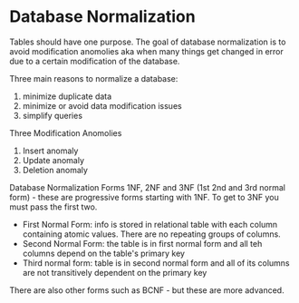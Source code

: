 # Database Normalization

Tables should have one purpose.
The goal of database normalization is to avoid modification anomolies aka when many things get changed in error due to a certain modification of the database. 

Three main reasons to normalize a database: 
  1. minimize duplicate data
  2. minimize or avoid data modification issues
  3. simplify queries

Three Modification Anomolies
  1. Insert anomaly
  2. Update anomaly  
  3. Deletion anomaly

Database Normalization Forms
1NF, 2NF and 3NF (1st 2nd and 3rd normal form) - these are progressive forms starting with 1NF. To get to 3NF you must pass the first two.
  - First Normal Form: info is stored in relational table with each column containing atomic values.  There are no repeating groups of columns. 
  - Second Normal Form: the table is in first normal form and all teh columns depend on the table's primary key 
  - Third normal form: table is in second normal form and all of its columns are not transitively dependent on the primary key

There are also other forms such as BCNF - but these are more advanced.




